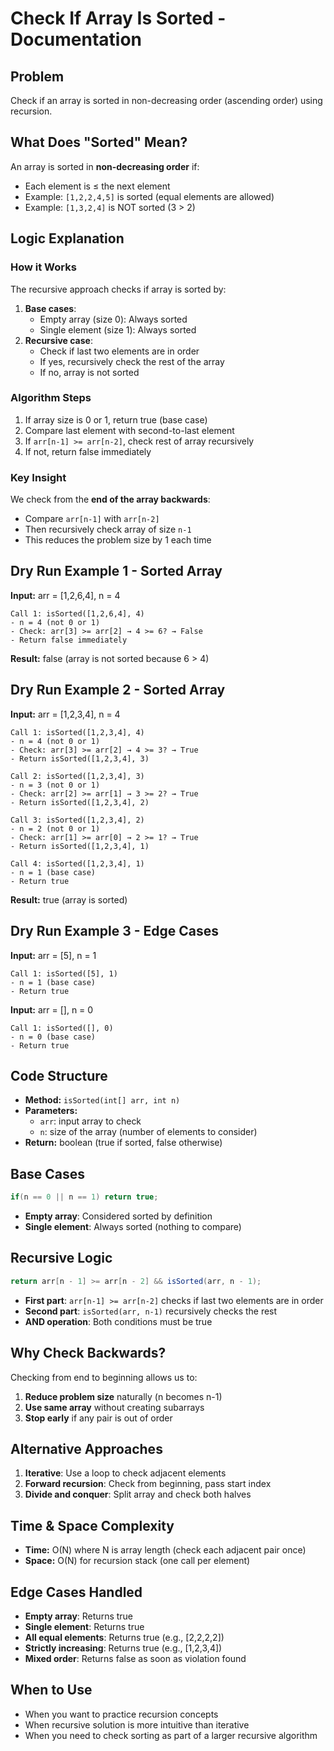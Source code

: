 # Check If Array Is Sorted - Documentation

## Problem
Check if an array is sorted in non-decreasing order (ascending order) using recursion.

## What Does "Sorted" Mean?
An array is sorted in **non-decreasing order** if:
- Each element is ≤ the next element
- Example: `[1,2,2,4,5]` is sorted (equal elements are allowed)
- Example: `[1,3,2,4]` is NOT sorted (3 > 2)

## Logic Explanation

### How it Works
The recursive approach checks if array is sorted by:

1. **Base cases**: 
   - Empty array (size 0): Always sorted
   - Single element (size 1): Always sorted
2. **Recursive case**:
   - Check if last two elements are in order
   - If yes, recursively check the rest of the array
   - If no, array is not sorted

### Algorithm Steps
1. If array size is 0 or 1, return true (base case)
2. Compare last element with second-to-last element
3. If `arr[n-1] >= arr[n-2]`, check rest of array recursively
4. If not, return false immediately

### Key Insight
We check from the **end of the array backwards**:
- Compare `arr[n-1]` with `arr[n-2]`
- Then recursively check array of size `n-1`
- This reduces the problem size by 1 each time

## Dry Run Example 1 - Sorted Array
**Input:** arr = [1,2,6,4], n = 4

```
Call 1: isSorted([1,2,6,4], 4)
- n = 4 (not 0 or 1)
- Check: arr[3] >= arr[2] → 4 >= 6? → False
- Return false immediately
```

**Result:** false (array is not sorted because 6 > 4)

## Dry Run Example 2 - Sorted Array
**Input:** arr = [1,2,3,4], n = 4

```
Call 1: isSorted([1,2,3,4], 4)
- n = 4 (not 0 or 1)
- Check: arr[3] >= arr[2] → 4 >= 3? → True
- Return isSorted([1,2,3,4], 3)

Call 2: isSorted([1,2,3,4], 3)
- n = 3 (not 0 or 1)
- Check: arr[2] >= arr[1] → 3 >= 2? → True
- Return isSorted([1,2,3,4], 2)

Call 3: isSorted([1,2,3,4], 2)
- n = 2 (not 0 or 1)
- Check: arr[1] >= arr[0] → 2 >= 1? → True
- Return isSorted([1,2,3,4], 1)

Call 4: isSorted([1,2,3,4], 1)
- n = 1 (base case)
- Return true
```

**Result:** true (array is sorted)

## Dry Run Example 3 - Edge Cases
**Input:** arr = [5], n = 1
```
Call 1: isSorted([5], 1)
- n = 1 (base case)
- Return true
```

**Input:** arr = [], n = 0
```
Call 1: isSorted([], 0)
- n = 0 (base case)
- Return true
```

## Code Structure
- **Method:** `isSorted(int[] arr, int n)`
- **Parameters:**
  - `arr`: input array to check
  - `n`: size of the array (number of elements to consider)
- **Return:** boolean (true if sorted, false otherwise)

## Base Cases
```java
if(n == 0 || n == 1) return true;
```
- **Empty array**: Considered sorted by definition
- **Single element**: Always sorted (nothing to compare)

## Recursive Logic
```java
return arr[n - 1] >= arr[n - 2] && isSorted(arr, n - 1);
```
- **First part**: `arr[n-1] >= arr[n-2]` checks if last two elements are in order
- **Second part**: `isSorted(arr, n-1)` recursively checks the rest
- **AND operation**: Both conditions must be true

## Why Check Backwards?
Checking from end to beginning allows us to:
1. **Reduce problem size** naturally (n becomes n-1)
2. **Use same array** without creating subarrays
3. **Stop early** if any pair is out of order

## Alternative Approaches
1. **Iterative**: Use a loop to check adjacent elements
2. **Forward recursion**: Check from beginning, pass start index
3. **Divide and conquer**: Split array and check both halves

## Time & Space Complexity
- **Time:** O(N) where N is array length (check each adjacent pair once)
- **Space:** O(N) for recursion stack (one call per element)

## Edge Cases Handled
- **Empty array**: Returns true
- **Single element**: Returns true
- **All equal elements**: Returns true (e.g., [2,2,2,2])
- **Strictly increasing**: Returns true (e.g., [1,2,3,4])
- **Mixed order**: Returns false as soon as violation found

## When to Use
- When you want to practice recursion concepts
- When recursive solution is more intuitive than iterative
- When you need to check sorting as part of a larger recursive algorithm 